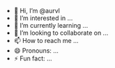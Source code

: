- 👋 Hi, I’m @aurvl
- 👀 I’m interested in ...
- 🌱 I’m currently learning ...
- 💞️ I’m looking to collaborate on ...
- 📫 How to reach me ...
- 😄 Pronouns: ...
- ⚡ Fun fact: ...

<!---
aurvl/aurvl is a ✨ special ✨ repository because its `README.md` (this file) appears on your GitHub profile.
You can click the Preview link to take a look at your changes.
--->
